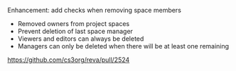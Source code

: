 Enhancement: add checks when removing space members

- Removed owners from project spaces
- Prevent deletion of last space manager
- Viewers and editors can always be deleted
- Managers can only be deleted when there will be at least one remaining

https://github.com/cs3org/reva/pull/2524
